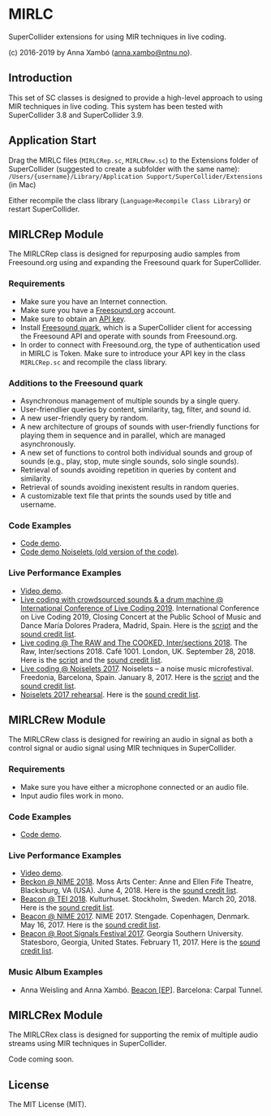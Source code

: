 
MIRLC
===
SuperCollider extensions for using MIR techniques in live coding.

(c) 2016-2019 by Anna Xambó (<anna.xambo@ntnu.no>).


Introduction
----

This set of SC classes is designed to provide a high-level approach to using MIR techniques in live coding. This system has been tested with SuperCollider 3.8 and SuperCollider 3.9.


Application Start
----

Drag the MIRLC files (`MIRLCRep.sc`, `MIRLCRew.sc`) to the Extensions folder of SuperCollider (suggested to create a subfolder with the same name): `/Users/{username}/Library/Application Support/SuperCollider/Extensions` (in Mac)

Either recompile the class library (`Language>Recompile Class Library`) or restart SuperCollider.

MIRLCRep Module
----

The MIRLCRep class is designed for repurposing audio samples from Freesound.org using and expanding the Freesound quark for SuperCollider.

### Requirements

* Make sure you have an Internet connection.
* Make sure you have a [Freesound.org](http://freesound.org) account.
* Make sure to obtain an [API key](https://freesound.org/help/developers/).
* Install [Freesound quark](https://github.com/g-roma/Freesound.sc), which is a SuperCollider client for accessing the Freesound API and operate with sounds from Freesound.org.
* In order to connect with Freesound.org, the type of authentication used in MIRLC is Token. Make sure to introduce your API key in the class `MIRLCRep.sc` and recompile the class library.

### Additions to the Freesound quark

* Asynchronous management of multiple sounds by a single query.
* User-friendlier queries by content, similarity, tag, filter, and sound id.
* A new user-friendly query by random.
* A new architecture of groups of sounds with user-friendly functions for playing them in sequence and in parallel, which are managed asynchronously.
* A new set of functions to control both individual sounds and group of sounds (e.g., play, stop, mute single sounds, solo single sounds).
* Retrieval of sounds avoiding repetition in queries by content and similarity.
* Retrieval of sounds avoiding inexistent results in random queries.
* A customizable text file that prints the sounds used by title and username.

### Code Examples

* [Code demo](script_demo_MIRLCRep.md).
* [Code demo Noiselets (old version of the code)](script_demo_Noiselets17.md).

### Live Performance Examples

* [Video demo](https://vimeo.com/249968326).
* [Live coding with crowdsourced sounds & a drum machine @ International Conference of Live Coding 2019](http://annaxambo.me/music/solo-performances/live-coding-iclc-2019/). International Conference on Live Coding 2019, Closing Concert at the Public School of Music and Dance María Dolores Pradera, Madrid, Spain. Here is the [script](script_performance_ICLC19.scd) and the [sound credit list](sound_credits_ICLC19.md).
* [Live coding @ The RAW and The COOKED, Inter/sections 2018](https://annaxambo.me/music/solo-performances/live-coding-the-raw-2018/). The Raw, Inter/sections 2018. Café 1001. London, UK. September 28, 2018. Here is the [script](script_performance_TheRAW18.scd) and the [sound credit list](sound_credits_TheRAW18.md).
* [Live coding @ Noiselets 2017](https:///music/solo-performances/live-coding-noiselets-2017/). Noiselets – a noise music microfestival. Freedonia, Barcelona, Spain. January 8, 2017. Here is the [script](script_performance_Noiselets17.scd) and the [sound credit list](sound_credits_Noiselets17.md).
* [Noiselets 2017 rehearsal](https://soundcloud.com/petermann-plays/noiselets-2017-liveset-rehearsal). Here is the [sound credit list](sound_credits_rehearsal_Noiselets17.md).

MIRLCRew Module
----

The MIRLCRew class is designed for rewiring an audio in signal as both a control signal or audio signal using MIR techniques in SuperCollider.

### Requirements

* Make sure you have either a microphone connected or an audio file.
* Input audio files work in mono.

### Code Examples

* [Code demo](script_demo_MIRLCRew.md).

### Live Performance Examples

* [Video demo](https://vimeo.com/249997271).
* [Beckon @ NIME 2018](http://annaxambo.me/music/group-performances/beckon-nime-2018/). Moss Arts Center: Anne and Ellen Fife Theatre, Blacksburg, VA (USA). June 4, 2018. Here is the [sound credit list](https://github.com/axambo/beacon/blob/master/NIME18-18.06/sound_credits_NIME18.md).
* [Beacon @ TEI 2018](http://annaxambo.me/music/group-performances/beacon-tei-2018/). Kulturhuset. Stockholm, Sweden. March 20, 2018. Here is the [sound credit list](https://github.com/axambo/beacon/blob/master/TEI18-18.03/sound_credits_TEI18.md).
* [Beacon @ NIME 2017](http://annaxambo.me/music/group-performances/beacon-nime-2017/). NIME 2017. Stengade. Copenhagen, Denmark. May 16, 2017.  Here is the [sound credit list](https://github.com/axambo/beacon/blob/master/RSF17-17.02/sound_credits_RSF17.md).
* [Beacon @ Root Signals Festival 2017](http://annaxambo.me/music/group-performances/beacon-root-signals-festival-2017/). Georgia Southern University. Statesboro, Georgia, United States. February 11, 2017. Here is the [sound credit list](https://github.com/axambo/beacon/blob/master/RSF17-17.02/sound_credits_RSF17.md).

### Music Album Examples

* Anna Weisling and Anna Xambó. [Beacon [EP]](https://carpal-tunnel.bandcamp.com/album/beacon). Barcelona: Carpal Tunnel.


MIRLCRex Module
----

The MIRLCRex class is designed for supporting the remix of multiple audio streams using MIR techniques in SuperCollider.

Code coming soon.


License
----

The MIT License (MIT).
